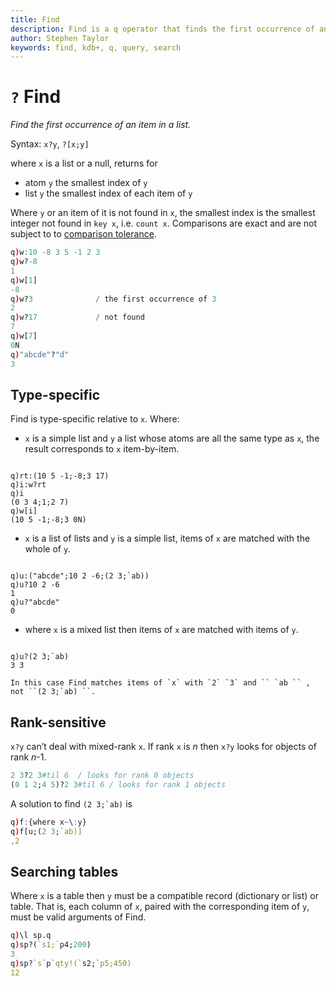 ```yaml
---
title: Find
description: Find is a q operator that finds the first occurrence of an item in a list. 
author: Stephen Taylor
keywords: find, kdb+, q, query, search
---
```

# `?` Find

_Find the first occurrence of an item in a list._




Syntax: `x?y`, `?[x;y]`

where `x` is a list or a null, returns for 

-   atom `y` the smallest index of `y`
-   list `y` the smallest index of each item of `y`

Where `y` or an item of it is not found in `x`, the smallest index is the smallest integer not found in `key x`, i.e. `count x`. Comparisons are exact and are not subject to to [comparison tolerance](../basics/precision.md). 

```q
q)w:10 -8 3 5 -1 2 3
q)w?-8
1
q)w[1]
-8
q)w?3              / the first occurrence of 3
2
q)w?17             / not found
7
q)w[7]
0N
q)"abcde"?"d"
3
```


## Type-specific

Find is type-specific relative to `x`. Where:

-   `x` is a simple list and `y` a list whose atoms are all the same type as `x`, the result corresponds to `x` item-by-item.
<pre><code class="language-q">
q)rt:(10 5 -1;-8;3 17)
q)i:w?rt
q)i
(0 3 4;1;2 7)
q)w[i]
(10 5 -1;-8;3 0N)
</code></pre>

-   `x` is a list of lists and `y` is a simple list, items of `x` are matched with the whole of `y`.
<pre><code class="language-q">
q)u:("abcde";10 2 -6;(2 3;`ab))
q)u?10 2 -6
1
q)u?"abcde"
0
</code></pre>

-   where `x` is a mixed list then items of `x` are matched with items of `y`.
<pre><code class="language-q">
q)u?(2 3;`ab)
3 3
</code></pre>

    In this case Find matches items of `x` with `2` `3` and `` `ab `` , not ``(2 3;`ab) ``.


## Rank-sensitive

`x?y` can’t deal with mixed-rank `x`. If rank `x` is _n_ then `x?y` looks for objects of rank _n_-1.
```q
2 3?2 3#til 6  / looks for rank 0 objects
(0 1 2;4 5)?2 3#til 6 / looks for rank 1 objects
```
A solution to find ``(2 3;`ab)`` is
```q
q)f:{where x~\:y}
q)f[u;(2 3;`ab)]
,2
```


## Searching tables

Where `x` is a table then `y` must be a compatible record (dictionary or list) or table. That is, each column of `x`, paired with the corresponding item of `y`, must be valid arguments of Find.
```q
q)\l sp.q
q)sp?(`s1;`p4;200)
3
q)sp?`s`p`qty!(`s2;`p5;450)
12
```






